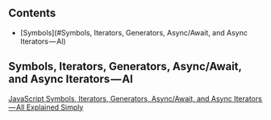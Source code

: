 
## Contents

* [Symbols](#Symbols, Iterators, Generators, Async/Await, and Async Iterators — Al)
  
  
## Symbols, Iterators, Generators, Async/Await, and Async Iterators — Al 
[JavaScript Symbols, Iterators, Generators, Async/Await, and Async Iterators — All Explained Simply](https://medium.freecodecamp.org/some-of-javascripts-most-useful-features-can-be-tricky-let-me-explain-them-4003d7bbed32)
